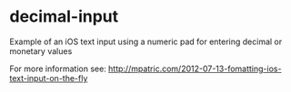 decimal-input
=============

Example of an iOS text input using a numeric pad for entering decimal or monetary values

For more information see: http://mpatric.com/2012-07-13-fomatting-ios-text-input-on-the-fly